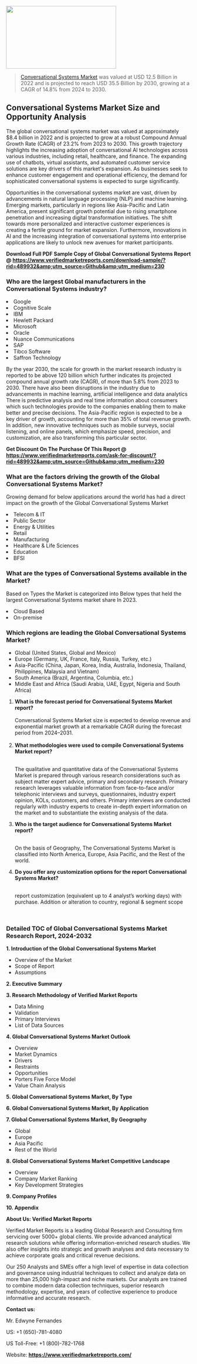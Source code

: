 <img src="https://ffe5etoiles.com/wp-content/uploads/2024/12/MST1-300x171.png" alt="" width="300" height="171" class="alignnone size-medium wp-image-20088" /><blockquote><p><p><a href="https://www.verifiedmarketreports.com/download-sample/?rid=489932&utm_source=Github&utm_medium=230" target="_blank">Conversational Systems Market</a> was valued at USD 12.5 Billion in 2022 and is projected to reach USD 35.5 Billion by 2030, growing at a CAGR of 14.8% from 2024 to 2030.</p></blockquote><p><h2>Conversational Systems Market Size and Opportunity Analysis</h2> <p>The global conversational systems market was valued at approximately $8.4 billion in 2022 and is projected to grow at a robust Compound Annual Growth Rate (CAGR) of 23.2% from 2023 to 2030. This growth trajectory highlights the increasing adoption of conversational AI technologies across various industries, including retail, healthcare, and finance. The expanding use of chatbots, virtual assistants, and automated customer service solutions are key drivers of this market's expansion. As businesses seek to enhance customer engagement and operational efficiency, the demand for sophisticated conversational systems is expected to surge significantly.</p> <p>Opportunities in the conversational systems market are vast, driven by advancements in natural language processing (NLP) and machine learning. Emerging markets, particularly in regions like Asia-Pacific and Latin America, present significant growth potential due to rising smartphone penetration and increasing digital transformation initiatives. The shift towards more personalized and interactive customer experiences is creating a fertile ground for market expansion. Furthermore, innovations in AI and the increasing integration of conversational systems into enterprise applications are likely to unlock new avenues for market participants.</p> </p><p class=""><strong>Download Full PDF Sample Copy of Global Conversational Systems Report @ <a href="https://www.verifiedmarketreports.com/download-sample/?rid=489932&amp;utm_source=Github&amp;utm_medium=230" target="_blank">https://www.verifiedmarketreports.com/download-sample/?rid=489932&amp;utm_source=Github&amp;utm_medium=230</a></strong></p><h3 id="" class="">Who are the largest Global manufacturers in the Conversational Systems industry?</h3><p><li>Google</li><li> Cognitive Scale</li><li> IBM</li><li> Hewlett Packard</li><li> Microsoft</li><li> Oracle</li><li> Nuance Communications</li><li> SAP</li><li> Tibco Software</li><li> Saffron Technology</li></p><div class=""><div class="" dir="" data-message-author-role="" data-message-id="" data-message-model-slug=""><div class=""><div class=""><div class=""><div class="" dir="" data-message-author-role="" data-message-id="" data-message-model-slug=""><div class=""><div class=""><p>By the year 2030, the scale for growth in the market research industry is reported to be above 120 billion which further indicates its projected compound annual growth rate (CAGR), of more than 5.8% from 2023 to 2030. There have also been disruptions in the industry due to advancements in machine learning, artificial intelligence and data analytics There is predictive analysis and real time information about consumers which such technologies provide to the companies enabling them to make better and precise decisions. The Asia-Pacific region is expected to be a key driver of growth, accounting for more than 35% of total revenue growth. In addition, new innovative techniques such as mobile surveys, social listening, and online panels, which emphasize speed, precision, and customization, are also transforming this particular sector.</p><p><strong>Get Discount On The Purchase Of This Report @&nbsp; <a href="https://www.verifiedmarketreports.com/ask-for-discount/?rid=489932&amp;utm_source=Github&amp;utm_medium=230" target="_blank">https://www.verifiedmarketreports.com/ask-for-discount/?rid=489932&amp;utm_source=Github&amp;utm_medium=230</a></strong></p></div></div></div></div></div></div></div></div><h3 id="" class="">What are the factors driving the growth of the Global Conversational Systems Market?</h3><p id="" class="">Growing demand for below applications around the world has had a direct impact on the growth of the Global Conversational Systems Market</p><p id="" class=""><li>Telecom & IT</li><li> Public Sector</li><li> Energy & Utilities</li><li> Retail</li><li> Manufacturing</li><li> Healthcare & Life Sciences</li><li> Education</li><li> BFSI</li></p><h3 id="" class="">What are the types of Conversational Systems available in the Market?</h3><p id="" class="">Based on Types the Market is categorized into Below types that held the largest Conversational Systems market share In 2023.</p><p id="" class=""><li>Cloud Based</li><li> On-premise</li></p><h3 id="" class="">Which regions are leading the Global Conversational Systems Market?</h3><ul><li>Global (United States, Global and Mexico)</li><li>Europe (Germany, UK, France, Italy, Russia, Turkey, etc.)</li><li>Asia-Pacific (China, Japan, Korea, India, Australia, Indonesia, Thailand, Philippines, Malaysia and Vietnam)</li><li>South America (Brazil, Argentina, Columbia, etc.)</li><li>Middle East and Africa (Saudi Arabia, UAE, Egypt, Nigeria and South Africa)</li></ul><p><ol><li><strong>What is the forecast period for Conversational Systems Market report?<br /></strong><br /><span data-sheets-root="1" data-sheets-value="{&quot;1&quot;:2,&quot;2&quot;:&quot;XXXX size is expected to develop revenue and exponential market growth at a remarkable CAGR during the forecast period from 2024&ndash;2030.&quot;}" data-sheets-userformat="{&quot;2&quot;:12674,&quot;4&quot;:{&quot;1&quot;:2,&quot;2&quot;:16776960},&quot;10&quot;:2,&quot;11&quot;:0,&quot;15&quot;:&quot;Arial&quot;,&quot;16&quot;:12}">Conversational Systems Market size is expected to develop revenue and exponential market growth at a remarkable CAGR during the forecast period from 2024&ndash;2031.</span><br /><br /></li><li><strong>What methodologies were used to compile Conversational Systems Market report?<br /><br /></strong><p>The qualitative and quantitative data of the&nbsp;Conversational Systems Market is prepared through various research considerations such as subject matter expert advice, primary and secondary research. Primary research leverages valuable information from face-to-face and/or telephonic interviews and surveys, questionnaires, industry expert opinion, KOLs, customers, and others. Primary interviews are conducted regularly with industry experts to create in-depth expert information on the market and to substantiate the existing analysis of the data.&nbsp;</p></li><li><strong>Who is the target audience for Conversational Systems Market report?<br /><br /></strong><p>On the basis of Geography, The&nbsp;Conversational Systems Market is classified into North America, Europe, Asia Pacific, and the Rest of the world.</p></li><li><strong>Do you offer any customization options for the report Conversational Systems Market?<br /><br /></strong><p>report customization (equivalent up to 4 analyst&rsquo;s working days) with purchase. Addition or alteration to country, regional &amp; segment scope</p><p>&nbsp;</p></li></ol></p><h3 id="" class="">Detailed TOC of Global Conversational Systems Market Research Report, 2024-2032</h3><p id="" class=""><strong>1. Introduction of the Global Conversational Systems Market</strong></p><ul><li>Overview of the Market</li><li>Scope of Report</li><li>Assumptions</li></ul><p id="" class=""><strong>2. Executive Summary</strong></p><p id="" class=""><strong>3. Research Methodology of&nbsp;Verified Market Reports</strong></p><ul><li>Data Mining</li><li>Validation</li><li>Primary Interviews</li><li>List of Data Sources</li></ul><p id="" class=""><strong>4. Global Conversational Systems Market Outlook</strong></p><ul><li>Overview</li><li>Market Dynamics</li><li>Drivers</li><li>Restraints</li><li>Opportunities</li><li>Porters Five Force Model</li><li>Value Chain Analysis</li></ul><p id="" class=""><strong>5. Global Conversational Systems Market, By&nbsp;Type</strong></p><p id="" class=""><strong>6. Global Conversational Systems Market, By Application</strong></p><p id="" class=""><strong>7. Global Conversational Systems Market, By Geography</strong></p><ul><li>Global</li><li>Europe</li><li>Asia Pacific</li><li>Rest of the World</li></ul><p id="" class=""><strong>8. Global Conversational Systems Market Competitive Landscape</strong></p><ul><li>Overview</li><li>Company Market Ranking</li><li>Key Development Strategies</li></ul><p id="" class=""><strong>9. Company Profiles</strong></p><p id="" class=""><strong>10. Appendix</strong></p><p id="" class=""><strong>About Us: Verified Market Reports</strong></p><p id="" class="">Verified Market Reports is a leading Global Research and Consulting firm servicing over 5000+ global clients. We provide advanced analytical research solutions while offering information-enriched research studies. We also offer insights into strategic and growth analyses and data necessary to achieve corporate goals and critical revenue decisions.</p><p id="" class="">Our 250 Analysts and SMEs offer a high level of expertise in data collection and governance using industrial techniques to collect and analyze data on more than 25,000 high-impact and niche markets. Our analysts are trained to combine modern data collection techniques, superior research methodology, expertise, and years of collective experience to produce informative and accurate research.</p><p id="" class=""><strong>Contact us:</strong></p><p id="" class="">Mr. Edwyne Fernandes</p><p id="" class="">US: +1 (650)-781-4080</p><p id="" class="">US Toll-Free: +1 (800)-782-1768</p><p id="" class="">Website: <a target="" data-test-app-aware-link=""><strong>https://www.verifiedmarketreports.com/</strong></a></p>
